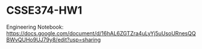# CSSE374-HW1
Engineering Notebook: https://docs.google.com/document/d/16hAL6ZGTZra4uLyYj5uUsoURnesQQBWvQUHo9UJ79y8/edit?usp=sharing
